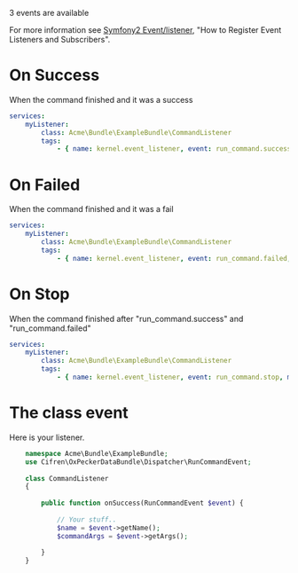 3 events are available

For more information see [Symfony2 Event/listener](http://symfony.com/doc/current/cookbook/doctrine/event_listeners_subscribers.html), "How to Register Event Listeners and Subscribers".

On Success
==========

When the command finished and it was a success
```yml
services:
    myListener:
        class: Acme\Bundle\ExampleBundle\CommandListener
        tags:
            - { name: kernel.event_listener, event: run_command.success, method: onSuccess }
```

On Failed
=========

When the command finished and it was a fail
```yml
services:
    myListener:
        class: Acme\Bundle\ExampleBundle\CommandListener
        tags:
            - { name: kernel.event_listener, event: run_command.failed, method: onFailed }
```


On Stop
======

When the command finished after "run_command.success" and "run_command.failed"
```yml
services:
    myListener:
        class: Acme\Bundle\ExampleBundle\CommandListener
        tags:
            - { name: kernel.event_listener, event: run_command.stop, method: onStop }
```

The class event
===============

Here is your listener.

```php
    namespace Acme\Bundle\ExampleBundle;  
    use Cifren\OxPeckerDataBundle\Dispatcher\RunCommandEvent; 
     
    class CommandListener
    {
     
        public function onSuccess(RunCommandEvent $event) {
     
            // Your stuff..
            $name = $event->getName();
            $commandArgs = $event->getArgs();
            
        }
    }
```
